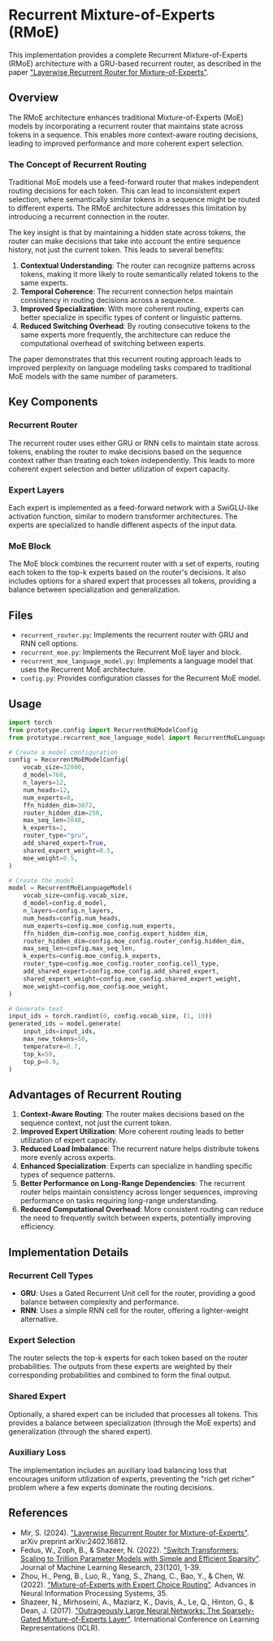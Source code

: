 # Recurrent Mixture-of-Experts (RMoE)

This implementation provides a complete Recurrent Mixture-of-Experts (RMoE) architecture with a GRU-based recurrent router, as described in the paper ["Layerwise Recurrent Router for Mixture-of-Experts"](https://arxiv.org/abs/2402.16812).

## Overview

The RMoE architecture enhances traditional Mixture-of-Experts (MoE) models by incorporating a recurrent router that maintains state across tokens in a sequence. This enables more context-aware routing decisions, leading to improved performance and more coherent expert selection.

### The Concept of Recurrent Routing

Traditional MoE models use a feed-forward router that makes independent routing decisions for each token. This can lead to inconsistent expert selection, where semantically similar tokens in a sequence might be routed to different experts. The RMoE architecture addresses this limitation by introducing a recurrent connection in the router.

The key insight is that by maintaining a hidden state across tokens, the router can make decisions that take into account the entire sequence history, not just the current token. This leads to several benefits:

1. **Contextual Understanding**: The router can recognize patterns across tokens, making it more likely to route semantically related tokens to the same experts.
2. **Temporal Coherence**: The recurrent connection helps maintain consistency in routing decisions across a sequence.
3. **Improved Specialization**: With more coherent routing, experts can better specialize in specific types of content or linguistic patterns.
4. **Reduced Switching Overhead**: By routing consecutive tokens to the same experts more frequently, the architecture can reduce the computational overhead of switching between experts.

The paper demonstrates that this recurrent routing approach leads to improved perplexity on language modeling tasks compared to traditional MoE models with the same number of parameters.

## Key Components

### Recurrent Router

The recurrent router uses either GRU or RNN cells to maintain state across tokens, enabling the router to make decisions based on the sequence context rather than treating each token independently. This leads to more coherent expert selection and better utilization of expert capacity.

### Expert Layers

Each expert is implemented as a feed-forward network with a SwiGLU-like activation function, similar to modern transformer architectures. The experts are specialized to handle different aspects of the input data.

### MoE Block

The MoE block combines the recurrent router with a set of experts, routing each token to the top-k experts based on the router's decisions. It also includes options for a shared expert that processes all tokens, providing a balance between specialization and generalization.

## Files

- `recurrent_router.py`: Implements the recurrent router with GRU and RNN cell options.
- `recurrent_moe.py`: Implements the Recurrent MoE layer and block.
- `recurrent_moe_language_model.py`: Implements a language model that uses the Recurrent MoE architecture.
- `config.py`: Provides configuration classes for the Recurrent MoE model.

## Usage

```python
import torch
from prototype.config import RecurrentMoEModelConfig
from prototype.recurrent_moe_language_model import RecurrentMoELanguageModel

# Create a model configuration
config = RecurrentMoEModelConfig(
    vocab_size=32000,
    d_model=768,
    n_layers=12,
    num_heads=12,
    num_experts=8,
    ffn_hidden_dim=3072,
    router_hidden_dim=256,
    max_seq_len=2048,
    k_experts=2,
    router_type="gru",
    add_shared_expert=True,
    shared_expert_weight=0.5,
    moe_weight=0.5,
)

# Create the model
model = RecurrentMoELanguageModel(
    vocab_size=config.vocab_size,
    d_model=config.d_model,
    n_layers=config.n_layers,
    num_heads=config.num_heads,
    num_experts=config.moe_config.num_experts,
    ffn_hidden_dim=config.moe_config.expert_hidden_dim,
    router_hidden_dim=config.moe_config.router_config.hidden_dim,
    max_seq_len=config.max_seq_len,
    k_experts=config.moe_config.k_experts,
    router_type=config.moe_config.router_config.cell_type,
    add_shared_expert=config.moe_config.add_shared_expert,
    shared_expert_weight=config.moe_config.shared_expert_weight,
    moe_weight=config.moe_config.moe_weight,
)

# Generate text
input_ids = torch.randint(0, config.vocab_size, (1, 10))
generated_ids = model.generate(
    input_ids=input_ids,
    max_new_tokens=50,
    temperature=0.7,
    top_k=50,
    top_p=0.9,
)
```

## Advantages of Recurrent Routing

1. **Context-Aware Routing**: The router makes decisions based on the sequence context, not just the current token.
2. **Improved Expert Utilization**: More coherent routing leads to better utilization of expert capacity.
3. **Reduced Load Imbalance**: The recurrent nature helps distribute tokens more evenly across experts.
4. **Enhanced Specialization**: Experts can specialize in handling specific types of sequence patterns.
5. **Better Performance on Long-Range Dependencies**: The recurrent router helps maintain consistency across longer sequences, improving performance on tasks requiring long-range understanding.
6. **Reduced Computational Overhead**: More consistent routing can reduce the need to frequently switch between experts, potentially improving efficiency.

## Implementation Details

### Recurrent Cell Types

- **GRU**: Uses a Gated Recurrent Unit cell for the router, providing a good balance between complexity and performance.
- **RNN**: Uses a simple RNN cell for the router, offering a lighter-weight alternative.

### Expert Selection

The router selects the top-k experts for each token based on the router probabilities. The outputs from these experts are weighted by their corresponding probabilities and combined to form the final output.

### Shared Expert

Optionally, a shared expert can be included that processes all tokens. This provides a balance between specialization (through the MoE experts) and generalization (through the shared expert).

### Auxiliary Loss

The implementation includes an auxiliary load balancing loss that encourages uniform utilization of experts, preventing the "rich get richer" problem where a few experts dominate the routing decisions.

## References

- Mir, S. (2024). ["Layerwise Recurrent Router for Mixture-of-Experts"](https://arxiv.org/abs/2402.16812). arXiv preprint arXiv:2402.16812.
- Fedus, W., Zoph, B., & Shazeer, N. (2022). ["Switch Transformers: Scaling to Trillion Parameter Models with Simple and Efficient Sparsity"](https://arxiv.org/abs/2101.03961). Journal of Machine Learning Research, 23(120), 1-39.
- Zhou, H., Peng, B., Luo, R., Yang, S., Zhang, C., Bao, Y., & Chen, W. (2022). ["Mixture-of-Experts with Expert Choice Routing"](https://arxiv.org/abs/2202.09368). Advances in Neural Information Processing Systems, 35.
- Shazeer, N., Mirhoseini, A., Maziarz, K., Davis, A., Le, Q., Hinton, G., & Dean, J. (2017). ["Outrageously Large Neural Networks: The Sparsely-Gated Mixture-of-Experts Layer"](https://arxiv.org/abs/1701.06538). International Conference on Learning Representations (ICLR). 